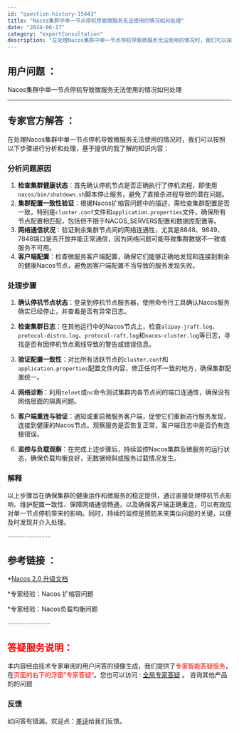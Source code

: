 ```yaml
---
id: "question-history-15443"
title: "Nacos集群中单一节点停机导致微服务无法使用的情况如何处理"
date: "2024-06-17"
category: "expertConsultation"
description: "在处理Nacos集群中单一节点停机导致微服务无法使用的情况时，我们可以按照以下步骤进行分析和处理，基于提供的我了解的知识内容：### 分析问题原因1. **检查集群健康状态**：首先确认停机节点是否正确执行了停机流程，即使用`nacos/bin/shutdown.sh`脚本停止服务，避免了直接杀进程"
---
```


## 用户问题 ： 
 Nacos集群中单一节点停机导致微服务无法使用的情况如何处理  

---------------
## 专家官方解答 ：

在处理Nacos集群中单一节点停机导致微服务无法使用的情况时，我们可以按照以下步骤进行分析和处理，基于提供的我了解的知识内容：

### 分析问题原因
1. **检查集群健康状态**：首先确认停机节点是否正确执行了停机流程，即使用`nacos/bin/shutdown.sh`脚本停止服务，避免了直接杀进程导致的潜在问题。
2. **集群配置一致性验证**：根据Nacos扩缩容问题中的描述，需检查集群配置是否一致，特别是`cluster.conf`文件和`application.properties`文件，确保所有节点配置相匹配，包括但不限于NACOS_SERVERS配置和数据库配置等。
3. **网络通信状况**：验证剩余集群节点间的网络连通性，尤其是8848、9849、7848端口是否开放并能正常通信，因为网络问题可能导致集群数据不一致或服务不可用。
4. **客户端配置**：检查微服务客户端配置，确保它们能够正确地发现和连接到剩余的健康Nacos节点，避免因客户端配置不当导致的服务发现失败。

### 处理步骤
1. **确认停机节点状态**：登录到停机节点服务器，使用命令行工具确认Nacos服务确实已经停止，并查看是否有异常日志。
   
2. **检查集群日志**：在其他运行中的Nacos节点上，检查`alipay-jraft.log`、`protocol-distro.log`、`protocol-raft.log`和`nacos-cluster.log`等日志，寻找是否有因停机节点离线导致的警告或错误信息。

3. **验证配置一致性**：对比所有活跃节点的`cluster.conf`和`application.properties`配置文件内容，修正任何不一致的地方，确保集群配置统一。

4. **网络诊断**：利用`telnet`或`nc`命令测试集群内各节点间的端口连通性，确保没有网络层面的隔离问题。

5. **客户端重连与验证**：通知或重启微服务客户端，促使它们重新进行服务发现，连接到健康的Nacos节点。观察服务是否恢复正常，客户端日志中是否仍有连接错误。

6. **监控与负载观察**：在完成上述步骤后，持续监控Nacos集群及微服务的运行状态，确保负载均衡良好，无数据倾斜或服务过载情况发生。

### 解释
以上步骤旨在确保集群的健康运作和微服务的稳定提供，通过直接处理停机节点影响、维护配置一致性、保障网络通信畅通，以及确保客户端正确重连，可以有效应对单一节点停机带来的影响。同时，持续的监控是预防未来类似问题的关键，以便及时发现并介入处理。


<font color="#949494">---------------</font> 


## 参考链接 ：

*[Nacos 2.0 升级文档](https://nacos.io/docs/latest/upgrading/200-upgrading)
 
 *专家经验：Nacos 扩缩容问题 
 
 *专家经验：Nacos负载均衡问题 


 <font color="#949494">---------------</font> 
 


## <font color="#FF0000">答疑服务说明：</font> 

本内容经由技术专家审阅的用户问答的镜像生成，我们提供了<font color="#FF0000">专家智能答疑服务</font>，在<font color="#FF0000">页面的右下的浮窗”专家答疑“</font>。您也可以访问 : [全局专家答疑](https://answer.opensource.alibaba.com/docs/intro) 。 咨询其他产品的的问题

### 反馈
如问答有错漏，欢迎点：[差评](https://ai.nacos.io/user/feedbackByEnhancerGradePOJOID?enhancerGradePOJOId=15513)给我们反馈。
